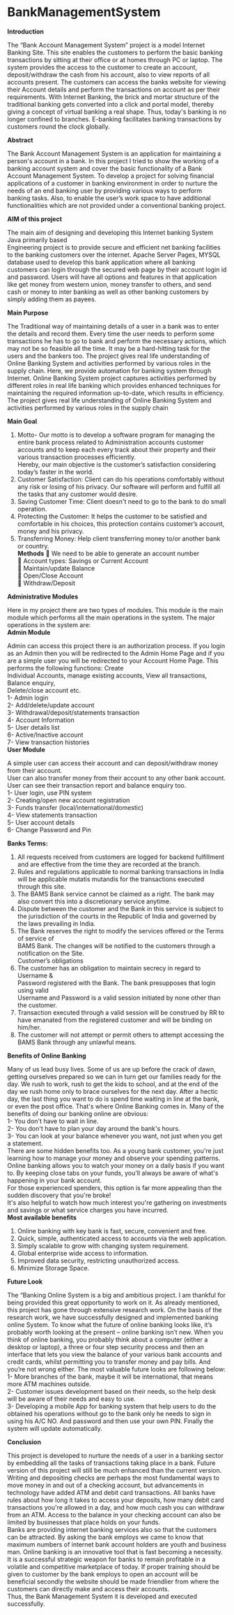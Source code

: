 # BankManagementSystem
**Introduction**

The “Bank Account Management System” project is a model Internet Banking Site. This site 
enables the customers to perform the basic banking transactions by sitting at their office or at 
homes through PC or laptop. The system provides the access to the customer to create an 
account, deposit/withdraw the cash from his account, also to view reports of all accounts present. 
The customers can access the banks website for viewing their Account details and perform the 
transactions on account as per their requirements. With Internet Banking, the brick and mortar 
structure of the traditional banking gets converted into a click and portal model, thereby giving a 
concept of virtual banking a real shape. Thus, today's banking is no longer confined to branches. 
E-banking facilitates banking transactions by customers round the clock globally.

**Abstract**

The Bank Account Management System is an application for maintaining a person's account in a 
bank. In this project I tried to show the working of a banking account system and cover the basic 
functionality of a Bank Account Management System. To develop a project for solving financial 
applications of a customer in banking environment in order to nurture the needs of an end 
banking user by providing various ways to perform banking tasks. Also, to enable the user’s 
work space to have additional functionalities which are not provided under a conventional 
banking project. 

**AIM of this project**
 
The main aim of designing and developing this Internet banking System Java primarily based  
Engineering project is to provide secure and efficient net banking facilities to the banking 
customers over the internet. Apache Server Pages, MYSQL database used to develop this bank 
application where all banking customers can login through the secured web page by their account 
login id and password. Users will have all options and features in that application like get money 
from western union, money transfer to others, and send cash or money to inter banking as well as 
other banking customers by simply adding them as payees.

**Main Purpose**

The Traditional way of maintaining details of a user in a bank was to enter the details and record 
them. Every time the user needs to perform some transactions he has to go to bank and perform 
the necessary actions, which may not be so feasible all the time. It may be a hard-hitting task for 
the users and the bankers too. The project gives real life understanding of Online Banking 
System and activities performed by various roles in the supply chain. Here, we provide 
automation for banking system through Internet. Online Banking System project captures 
activities performed by different roles in real life banking which provides enhanced techniques 
for maintaining the required information up-to-date, which results in efficiency. The project 
gives real life understanding of Online Banking System and activities performed by various roles 
in the supply chain 

**Main Goal** 

1. Motto- Our motto is to develop a software program for managing the entire bank process 
related to Administration accounts customer accounts and to keep each every track about their 
property and their various transaction processes efficiently.  
Hereby, our main objective is the customer’s satisfaction considering today’s faster in the world.  
2. Customer Satisfaction: Client can do his operations comfortably without any risk or losing of 
his privacy. Our software will perform and fulfill all the tasks that any customer would desire.  
3. Saving Customer Time:  Client doesn't need to go to the bank to do small operation.  
4. Protecting the Customer: It helps the customer to be satisfied and comfortable in his choices, 
this protection contains customer’s account, money and his privacy.  
5. Transferring Money: Help client transferring money to/or another bank or country.  
**Methods**
 We need to be able to generate an account number  
 Account types: Savings or Current Account  
 Maintain/update Balance  
 Open/Close Account  
 Withdraw/Deposit  

**Administrative Modules**

Here in my project there are two types of modules. This module is the main module which 
performs all the main operations in the system. The major operations in the system are:  
**Admin Module**  

Admin can access this project there is an authorization process. If you login as an Admin then 
you will be redirected to the Admin Home Page and if you are a simple user you will be 
redirected to your Account Home Page. This performs the following functions: Create  
Individual Accounts, manage existing accounts, View all transactions, Balance enquiry,  
Delete/close account etc.  
1- Admin login  
2- Add/delete/update account  
3- Withdrawal/deposit/statements transaction  
4- Account Information  
5- User details list  
6- Active/Inactive account  
7- View transaction histories  
**User Module**

A simple user can access their account and can deposit/withdraw money from their account.  
User can also transfer money from their account to any other bank account. User can see their 
transaction report and balance enquiry too.  
1- User login, use PIN system  
2- Creating/open new account registration  
3- Funds transfer (local/international/domestic)  
4- View statements transaction  
5- User account details  
6- Change Password and Pin

**Banks Terms:**  
1. All requests received from customers are logged for backend fulfillment and are effective 
from the time they are recorded at the branch.  
2. Rules and regulations applicable to normal banking transactions in India will be applicable 
mutatis mutandis for the transactions executed through this site.  
3. The BAMS Bank service cannot be claimed as a right. The bank may also convert this into a 
discretionary service anytime.  
4. Dispute between the customer and the Bank in this service is subject to the jurisdiction of the 
courts in the Republic of India and governed by the laws prevailing in India.  
5. The Bank reserves the right to modify the services offered or the Terms of service of  
BAMS Bank. The changes will be notified to the customers through a notification on the Site.  
Customer’s obligations  
1. The customer has an obligation to maintain secrecy in regard to Username &  
Password registered with the Bank. The bank presupposes that login using valid  
Username and Password is a valid session initiated by none other than the customer.  
2. Transaction executed through a valid session will be construed by RR to have emanated from 
the registered customer and will be binding on him/her.  
3. The customer will not attempt or permit others to attempt accessing the BAMS Bank through 
any unlawful means. 
 
**Benefits of Online Banking**

Many of us lead busy lives. Some of us are up before the crack of dawn, getting ourselves 
prepared so we can in turn get our families ready for the day. We rush to work, rush to get the 
kids to school, and at the end of the day we rush home only to brace ourselves for the next day. 
After a hectic day, the last thing you want to do is spend time waiting in line at the bank, or even 
the post office. That's where Online Banking comes in. Many of the benefits of doing our 
banking online are obvious:  
1- You don't have to wait in line.  
2- You don't have to plan your day around the bank's hours.  
3- You can look at your balance whenever you want, not just when you get a statement.  
There are some hidden benefits too. As a young bank customer, you're just learning how to 
manage your money and observe your spending patterns.  
Online banking allows you to watch your money on a daily basis if you want to. By keeping 
close tabs on your funds, you'll always be aware of what's happening in your bank account.  
For those experienced spenders, this option is far more appealing than the sudden discovery that 
you're broke!  
It's also helpful to watch how much interest you're gathering on investments and savings or what 
service charges you have incurred.  
**Most available benefits** 
1. Online banking with key bank is fast, secure, convenient and free.  
2. Quick, simple, authenticated access to accounts via the web application.  
3. Simply scalable to grow with changing system requirement.  
4. Global enterprise wide access to information.  
5. Improved data security, restricting unauthorized access.  
6. Minimize Storage Space.
   
**Future Look**
 
The “Banking Online System is a big and ambitious project. I am thankful for being provided 
this great opportunity to work on it. As already mentioned, this project has gone through 
extensive research work. On the basis of the research work, we have successfully designed and 
implemented banking online System. To know what the future of online banking looks like, it’s 
probably worth looking at the present – online banking isn’t new. When you think of online 
banking, you probably think about a computer (either a desktop or laptop), a three or four step 
security process and then an interface that lets you view the balance of your various bank 
accounts and credit cards, whilst permitting you to transfer money and pay bills. And you’re not 
wrong either. The most valuable future looks are following below:  
1- More branches of the bank, maybe it will be international, that means more ATM machines 
outside.  
2- Customer issues development based on their needs, so the help desk will be aware of their 
needs and easy to use.  
3- Developing a mobile App for banking system that help users to do the obtained his operations 
without go to the bank only he needs to sign in using his A/C NO. And password and then use 
your own PIN. Finally the system will update automatically.

**Conclusion**

This project is developed to nurture the needs of a user in a banking sector by embedding all the 
tasks of transactions taking place in a bank. Future version of this project will still be much 
enhanced than the current version. Writing and depositing checks are perhaps the most 
fundamental ways to move money in and out of a checking account, but advancements in 
technology have added ATM and debit card transactions. All banks have rules about how long it 
takes to access your deposits, how many debit card transactions you're allowed in a day, and how 
much cash you can withdraw from an ATM. Access to the balance in your checking account can 
also be limited by businesses that place holds on your funds.  
Banks are providing internet banking services also so that the customers can be attracted. By 
asking the bank employs we came to know that maximum numbers of internet bank account 
holders are youth and business man. Online banking is an innovative tool that is fast becoming a 
necessity. It is a successful strategic weapon for banks to remain profitable in a volatile and 
competitive marketplace of today. If proper training should be given to customer by the bank 
employs to open an account will be beneficial secondly the website should be made friendlier 
from where the customers can directly make and access their accounts.  
Thus, the Bank Management System it is developed and executed successfully. 
